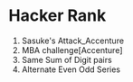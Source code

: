 # **Hacker Rank**
1) Sasuke's Attack_Accenture
2) MBA challenge[Accenture]
3) Same Sum of Digit pairs
4) Alternate Even Odd Series
